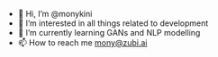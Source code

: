- 👋 Hi, I’m @monykini
- 👀 I’m interested in all things related to development 
- 🌱 I’m currently learning GANs and NLP modelling 
- 📫 How to reach me mony@zubi.ai

<!---
monykini/monykini is a ✨ special ✨ repository because its `README.md` (this file) appears on your GitHub profile.
You can click the Preview link to take a look at your changes.
--->
